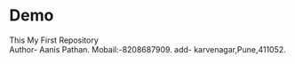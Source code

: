 # Demo
This My First Repository<br>
Author- Aanis Pathan.
Mobail:-8208687909.
add- karvenagar,Pune,411052.
